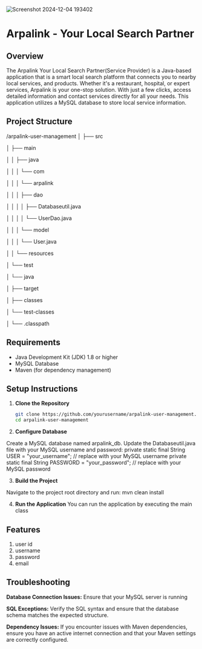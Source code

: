 ![Screenshot 2024-12-04 193402](https://github.com/user-attachments/assets/924b1e92-c245-4f2a-83fe-1556f6bac454)




# Arpalink - Your Local Search Partner

## Overview
The Arpalink Your Local Search Partner(Service Provider) is a Java-based application that is a smart local search platform that connects you to nearby local services, and products. Whether it's a restaurant, hospital, or expert services, Arpalink is your one-stop solution. With just a few clicks, access detailed information and contact services directly for all your needs. This application utilizes a MySQL database to store local service information.

## Project Structure
/arpalink-user-management 
│ ├── src 

│ ├── main 

│ │ ├── java

│ │ │ └── com

│ │ │ └── arpalink

│ │ │ ├── dao

│ │ │ │ ├── Databaseutil.java

│ │ │ │ └── UserDao.java

│ │ │ └── model

│ │ │ └── User.java

│ │ └── resources

│ └── test

│ └── java

│ ├── target

│ ├── classes

│ └── test-classes

│ └── .classpath


## Requirements
- Java Development Kit (JDK) 1.8 or higher
- MySQL Database
- Maven (for dependency management)

## Setup Instructions

1. **Clone the Repository**
   ```bash
   git clone https://github.com/yourusername/arpalink-user-management.git
   cd arpalink-user-management

2. **Configure Database**

Create a MySQL database named arpalink_db.
Update the Databaseutil.java file with your MySQL username and password:
private static final String USER = "your_username"; // replace with your MySQL username
private static final String PASSWORD = "your_password"; // replace with your MySQL password

3. **Build the Project**

Navigate to the project root directory and run:
mvn clean install

4. **Run the Application**
You can run the application by executing the main class

## Features
1. user id
2. username
3. password
4. email

## Troubleshooting
**Database Connection Issues:** Ensure that your MySQL server is running

**SQL Exceptions:** Verify the SQL syntax and ensure that the database schema matches the expected structure.

**Dependency Issues:** If you encounter issues with Maven dependencies, ensure you have an active internet connection and that your Maven settings are correctly configured.

